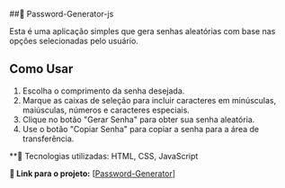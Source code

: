 ##📁 Password-Generator-js


Esta é uma aplicação simples que gera senhas aleatórias com base nas opções selecionadas pelo usuário.

## Como Usar

1. Escolha o comprimento da senha desejada.
2. Marque as caixas de seleção para incluir caracteres em minúsculas, maiúsculas, números e caracteres especiais.
3. Clique no botão "Gerar Senha" para obter sua senha aleatória.
4. Use o botão "Copiar Senha" para copiar a senha para a área de transferência.

**🚀 Tecnologias utilizadas: HTML, CSS, JavaScript

**🔗 Link para o projeto:** [<a href="https://guilherme-dev15.github.io/Password-Generator-js/"  >Password-Generator</a>]
